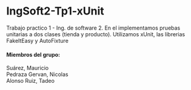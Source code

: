 # IngSoft2-Tp1-xUnit
Trabajo practico 1 - Ing. de software 2. En el implementamos pruebas unitarias a dos clases (tienda y producto). Utilizamos xUnit, 
las librerias FakeItEasy y AutoFixture

#### Miembros del grupo:
  Suárez, Mauricio  
  Pedraza Gervan, Nicolas  
  Alonso Ruiz, Tadeo
